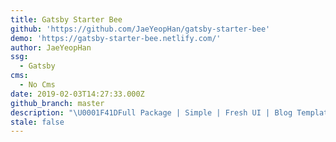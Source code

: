 ```yaml
---
title: Gatsby Starter Bee
github: 'https://github.com/JaeYeopHan/gatsby-starter-bee'
demo: 'https://gatsby-starter-bee.netlify.com/'
author: JaeYeopHan
ssg:
  - Gatsby
cms:
  - No Cms
date: 2019-02-03T14:27:33.000Z
github_branch: master
description: "\U0001F41DFull Package | Simple | Fresh UI | Blog Template :: Let's start to blogging with gatsby-starter-bee!"
stale: false
---
```


